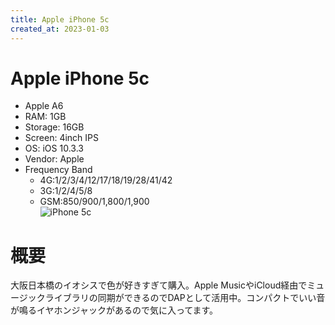 ```yaml
---
title: Apple iPhone 5c
created_at: 2023-01-03
---
```


# Apple iPhone 5c
- Apple A6
- RAM: 1GB
- Storage: 16GB
- Screen: 4inch IPS
- OS: iOS 10.3.3
- Vendor: Apple
- Frequency Band
  - 4G:1/2/3/4/12/17/18/19/28/41/42
  - 3G:1/2/4/5/8
  - GSM:850/900/1,800/1,900 <br>
![iPhone 5c](https://i.imgur.com/Xm2KyB0.jpeg)
# 概要
大阪日本橋のイオシスで色が好きすぎて購入。Apple MusicやiCloud経由でミュージックライブラリの同期ができるのでDAPとして活用中。コンパクトでいい音が鳴るイヤホンジャックがあるので気に入ってます。